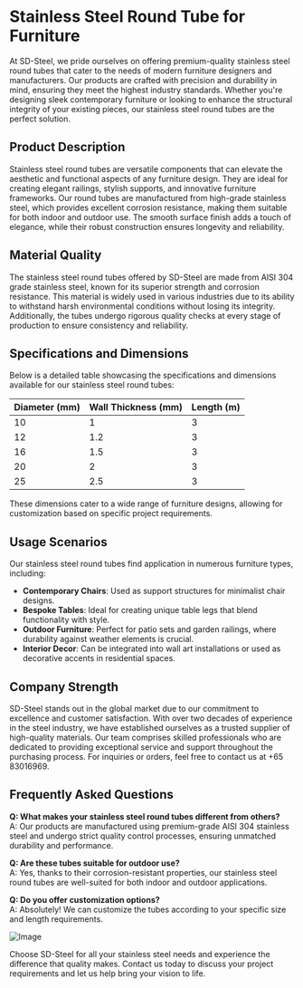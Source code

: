 # Stainless Steel Round Tube for Furniture

At SD-Steel, we pride ourselves on offering premium-quality stainless steel round tubes that cater to the needs of modern furniture designers and manufacturers. Our products are crafted with precision and durability in mind, ensuring they meet the highest industry standards. Whether you're designing sleek contemporary furniture or looking to enhance the structural integrity of your existing pieces, our stainless steel round tubes are the perfect solution.

## Product Description

Stainless steel round tubes are versatile components that can elevate the aesthetic and functional aspects of any furniture design. They are ideal for creating elegant railings, stylish supports, and innovative furniture frameworks. Our round tubes are manufactured from high-grade stainless steel, which provides excellent corrosion resistance, making them suitable for both indoor and outdoor use. The smooth surface finish adds a touch of elegance, while their robust construction ensures longevity and reliability.

## Material Quality

The stainless steel round tubes offered by SD-Steel are made from AISI 304 grade stainless steel, known for its superior strength and corrosion resistance. This material is widely used in various industries due to its ability to withstand harsh environmental conditions without losing its integrity. Additionally, the tubes undergo rigorous quality checks at every stage of production to ensure consistency and reliability.

## Specifications and Dimensions

Below is a detailed table showcasing the specifications and dimensions available for our stainless steel round tubes:

| Diameter (mm) | Wall Thickness (mm) | Length (m) |
|---------------|---------------------|------------|
| 10            | 1                   | 3          |
| 12            | 1.2                 | 3          |
| 16            | 1.5                 | 3          |
| 20            | 2                   | 3          |
| 25            | 2.5                 | 3          |

These dimensions cater to a wide range of furniture designs, allowing for customization based on specific project requirements.

## Usage Scenarios

Our stainless steel round tubes find application in numerous furniture types, including:

- **Contemporary Chairs**: Used as support structures for minimalist chair designs.
- **Bespoke Tables**: Ideal for creating unique table legs that blend functionality with style.
- **Outdoor Furniture**: Perfect for patio sets and garden railings, where durability against weather elements is crucial.
- **Interior Decor**: Can be integrated into wall art installations or used as decorative accents in residential spaces.

## Company Strength

SD-Steel stands out in the global market due to our commitment to excellence and customer satisfaction. With over two decades of experience in the steel industry, we have established ourselves as a trusted supplier of high-quality materials. Our team comprises skilled professionals who are dedicated to providing exceptional service and support throughout the purchasing process. For inquiries or orders, feel free to contact us at +65 83016969.

## Frequently Asked Questions

**Q: What makes your stainless steel round tubes different from others?**  
A: Our products are manufactured using premium-grade AISI 304 stainless steel and undergo strict quality control processes, ensuring unmatched durability and performance.

**Q: Are these tubes suitable for outdoor use?**  
A: Yes, thanks to their corrosion-resistant properties, our stainless steel round tubes are well-suited for both indoor and outdoor applications.

**Q: Do you offer customization options?**  
A: Absolutely! We can customize the tubes according to your specific size and length requirements.

![Image](https://github.com/user-attachments/assets/2567258e-e124-4816-932d-1809bd27ef0b)

Choose SD-Steel for all your stainless steel needs and experience the difference that quality makes. Contact us today to discuss your project requirements and let us help bring your vision to life.